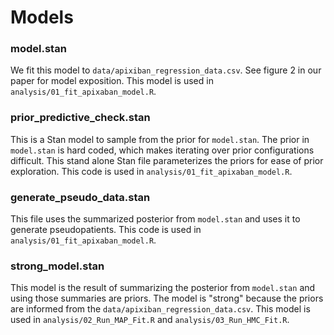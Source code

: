 # Models


### model.stan

We fit this model to `data/apixiban_regression_data.csv`.  See figure 2 in our paper for model exposition.  This model is used in `analysis/01_fit_apixaban_model.R`.

### prior_predictive_check.stan

This is a Stan model to sample from the prior for `model.stan`.  The prior in `model.stan` is hard coded, which makes iterating over prior configurations difficult.  This stand alone Stan file parameterizes the priors for ease of prior exploration. This code is used in `analysis/01_fit_apixaban_model.R`.

### generate_pseudo_data.stan

This file uses the summarized posterior from `model.stan` and uses it to generate pseudopatients.  This code is used in `analysis/01_fit_apixaban_model.R`.

### strong_model.stan

This model is the result of summarizing the posterior from `model.stan` and using those summaries are priors.  The model is "strong" because the priors are informed from the `data/apixiban_regression_data.csv`.  This model is used in `analysis/02_Run_MAP_Fit.R` and `analysis/03_Run_HMC_Fit.R`.
